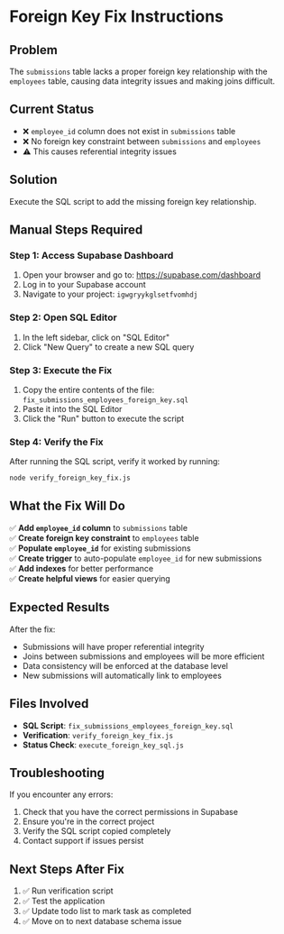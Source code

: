 # Foreign Key Fix Instructions

## Problem
The `submissions` table lacks a proper foreign key relationship with the `employees` table, causing data integrity issues and making joins difficult.

## Current Status
- ❌ `employee_id` column does not exist in `submissions` table
- ❌ No foreign key constraint between `submissions` and `employees`
- ⚠️ This causes referential integrity issues

## Solution
Execute the SQL script to add the missing foreign key relationship.

## Manual Steps Required

### Step 1: Access Supabase Dashboard
1. Open your browser and go to: https://supabase.com/dashboard
2. Log in to your Supabase account
3. Navigate to your project: `igwgryykglsetfvomhdj`

### Step 2: Open SQL Editor
1. In the left sidebar, click on "SQL Editor"
2. Click "New Query" to create a new SQL query

### Step 3: Execute the Fix
1. Copy the entire contents of the file: `fix_submissions_employees_foreign_key.sql`
2. Paste it into the SQL Editor
3. Click the "Run" button to execute the script

### Step 4: Verify the Fix
After running the SQL script, verify it worked by running:
```bash
node verify_foreign_key_fix.js
```

## What the Fix Will Do

✅ **Add `employee_id` column** to `submissions` table  
✅ **Create foreign key constraint** to `employees` table  
✅ **Populate `employee_id`** for existing submissions  
✅ **Create trigger** to auto-populate `employee_id` for new submissions  
✅ **Add indexes** for better performance  
✅ **Create helpful views** for easier querying  

## Expected Results

After the fix:
- Submissions will have proper referential integrity
- Joins between submissions and employees will be more efficient
- Data consistency will be enforced at the database level
- New submissions will automatically link to employees

## Files Involved

- **SQL Script**: `fix_submissions_employees_foreign_key.sql`
- **Verification**: `verify_foreign_key_fix.js`
- **Status Check**: `execute_foreign_key_sql.js`

## Troubleshooting

If you encounter any errors:
1. Check that you have the correct permissions in Supabase
2. Ensure you're in the correct project
3. Verify the SQL script copied completely
4. Contact support if issues persist

## Next Steps After Fix

1. ✅ Run verification script
2. ✅ Test the application
3. ✅ Update todo list to mark task as completed
4. ✅ Move on to next database schema issue